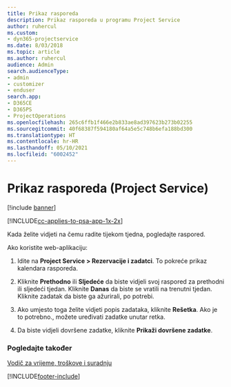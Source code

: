 ```yaml
---
title: Prikaz rasporeda
description: Prikaz rasporeda u programu Project Service
author: ruhercul
ms.custom:
- dyn365-projectservice
ms.date: 8/03/2018
ms.topic: article
ms.author: ruhercul
audience: Admin
search.audienceType:
- admin
- customizer
- enduser
search.app:
- D365CE
- D365PS
- ProjectOperations
ms.openlocfilehash: 265c6ffb1f466e2b833ae8ad397623b273b02255
ms.sourcegitcommit: 40f68387f594180af64a5e5c748b6efa188bd300
ms.translationtype: HT
ms.contentlocale: hr-HR
ms.lasthandoff: 05/10/2021
ms.locfileid: "6002452"
---
```

# <a name="view-your-schedule-project-service"></a>Prikaz rasporeda (Project Service)

[!include [banner](../includes/psa-now-project-operations.md)]

[!INCLUDE[cc-applies-to-psa-app-1x-2x](../includes/cc-applies-to-psa-app-1x-2x.md)]

Kada želite vidjeti na čemu radite tijekom tjedna, pogledajte raspored.  
  
 Ako koristite web-aplikaciju:  
  
1.  Idite na **Project Service > Rezervacije i zadatci**. To pokreće prikaz kalendara rasporeda.  
  
2.  Kliknite **Prethodno** ili **Sljedeće** da biste vidjeli svoj raspored za prethodni ili sljedeći tjedan. Kliknite **Danas** da biste se vratili na trenutni tjedan. Kliknite zadatak da biste ga ažurirali, po potrebi.  
  
3.  Ako umjesto toga želite vidjeti popis zadataka, kliknite **Rešetka**. Ako je to potrebno., možete uređivati zadatke unutar retka.  
  
4.  Da biste vidjeli dovršene zadatke, kliknite **Prikaži dovršene zadatke**.  
  
### <a name="see-also"></a>Pogledajte također  
 [Vodič za vrijeme, troškove i suradnju](../psa/time-expense-collaboration-guide.md)


[!INCLUDE[footer-include](../includes/footer-banner.md)]